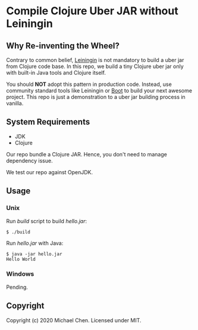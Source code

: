 # Compile Clojure Uber JAR without Leiningin

## Why Re-inventing the Wheel?

Contrary to common belief, [Leiningin](https://leiningen.org/) is not mandatory to build a uber jar from Clojure code base. In this repo, we build a tiny Clojure uber jar only with built-in Java tools and Clojure itself.

You should **NOT** adopt this pattern in production code. Instead, use community standard tools like Leiningin or [Boot](https://boot-clj.com/) to build your next awesome project. This repo is just a demonstration to a uber jar building process in vanilla.

## System Requirements

* JDK
* Clojure

Our repo bundle a Clojure JAR. Hence, you don't need to manage dependency issue.

We test our repo against OpenJDK.

## Usage

### Unix

Run *build* script to build *hello.jar*:

```
$ ./build
```

Run *hello.jar* with Java:

```
$ java -jar hello.jar
Hello World
```

### Windows

Pending.

## Copyright

Copyright (c) 2020 Michael Chen. Licensed under MIT.
